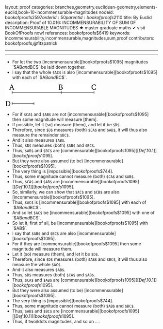 layout: proof
categories: branches,geometry,euclidean-geometry,elements-euclid,book-10-incommensurable-magnitudes
nodeid: bookofproofs$2597
orderid: 50
parentid: bookofproofs$2110
title: By Euclid
description:  Proof of 10.016: INCOMMENSURABILITY OF SUM OF INCOMMENSURABLE MAGNITUDES &#9733; master graduate maths &#10004; visit BookOfProofs now!
references: bookofproofs$6419
keywords: incommensurability,incommensurable,magnitudes,sum,proof
contributors: bookofproofs,@fitzpatrick

---


---




* For let the two [incommensurable][bookofproofs$1095] magnitudes `$AB$` and `$BC$` be laid down together.
* I say that the whole `$AC$` is also [incommensurable][bookofproofs$1095] with each of `$AB$` and `$BC$`.

![fig015e](https://github.com/bookofproofs/bookofproofs.github.io/blob/main/_sources/_assets/images/euclid/Book10/fig015e.png?raw=true)

* For if `$CA$` and `$AB$` are not [incommensurable][bookofproofs$1095] then some magnitude will measure [them].
* If possible, let it (so) measure (them), and let it be `$D$`.
* Therefore, since `$D$` measures (both) `$CA$` and `$AB$`, it will thus also measure the remainder `$BC$`.
* And it also measures `$AB$`.
* Thus, `$D$` measures (both) `$AB$` and `$BC$`.
* Thus, `$AB$` and `$BC$` are [commensurable][bookofproofs$1095] [ [Def. 10.1] ][bookofproofs$1095].
* But they were also assumed (to be) [incommensurable][bookofproofs$1095].
* The very thing is [impossible][bookofproofs$744].
* Thus, some magnitude cannot measure (both) `$CA$` and `$AB$`.
* Thus, `$CA$` and `$AB$` are [incommensurable][bookofproofs$1095] [ [Def. 10.1] ][bookofproofs$1095].
* So, similarly, we can show that `$AC$` and `$CB$` are also [incommensurable][bookofproofs$1095].
* Thus, `$AC$` is [incommensurable][bookofproofs$1095] with each of `$AB$` and `$BC$`.
* And so let `$AC$` be [incommensurable][bookofproofs$1095] with one of `$AB$` and `$BC$`.
* So let it, first of all, be [incommensurable][bookofproofs$1095] with `$AB$`.
* I say that `$AB$` and `$BC$` are also [incommensurable][bookofproofs$1095].
* For if they are [commensurable][bookofproofs$1095] then some magnitude will measure them.
* Let it (so) measure (them), and let it be `$D$`.
* Therefore, since `$D$` measures (both) `$AB$` and `$BC$`, it will thus also measure the whole `$AC$`.
* And it also measures `$AB$`.
* Thus, `$D$` measures (both) `$CA$` and `$AB$`.
* Thus, `$CA$` and `$AB$` are [commensurable][bookofproofs$1095] [ [Def. 10.1] ][bookofproofs$1095].
* But they were also assumed (to be) [incommensurable][bookofproofs$1095].
* The very thing is [impossible][bookofproofs$744].
* Thus, some magnitude cannot measure (both) `$AB$` and `$BC$`.
* Thus, `$AB$` and `$BC$` are [incommensurable][bookofproofs$1095] [ [Def. 10.1] ][bookofproofs$1095].
* Thus, if two\ldots magnitudes, and so on ....
